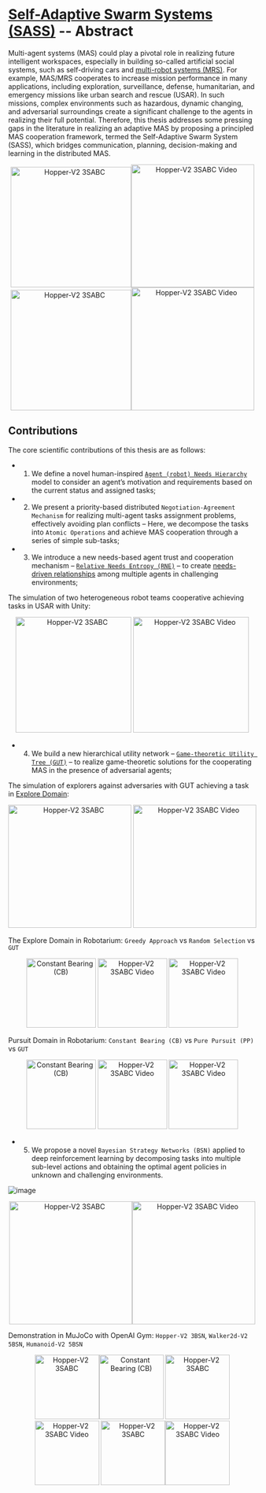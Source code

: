 # [Self-Adaptive Swarm Systems (SASS)](https://www.ijcai.org/proceedings/2021/722) -- Abstract

Multi-agent systems (MAS) could play a pivotal role in realizing future intelligent workspaces, especially in building so-called artificial social systems, such as self-driving cars and [multi-robot systems (MRS)](https://ieeexplore.ieee.org/abstract/document/8901075). For example, MAS/MRS cooperates to increase mission performance in many applications, including exploration, surveillance, defense, humanitarian, and emergency missions like urban search and rescue (USAR). In such missions, complex environments such as hazardous, dynamic changing, and adversarial surroundings create a significant challenge to the agents in realizing their full potential. Therefore, this thesis addresses some pressing gaps in the literature in realizing an adaptive MAS by proposing a principled MAS cooperation framework, termed the Self-Adaptive Swarm System (SASS), which bridges communication, planning, decision-making and learning in the distributed MAS.

<div align = center>
<img src="https://github.com/RickYang2016/Qin-Yang-PhD-Dissertation-SASS/blob/main/figures/sass.png" height="245" alt="Hopper-V2 3SABC"><img src="https://github.com/RickYang2016/Qin-Yang-PhD-Dissertation-SASS/blob/main/figures/sass.gif" height="250" alt="Hopper-V2 3SABC Video"/>
</div>

<div align = center>
<img src="https://github.com/RickYang2016/Qin-Yang-PhD-Dissertation-SASS/blob/main/figures/sass-framework.png" height="245" alt="Hopper-V2 3SABC"><img src="https://github.com/RickYang2016/Qin-Yang-PhD-Dissertation-SASS/blob/main/figures/gut.gif" height="250" alt="Hopper-V2 3SABC Video"/>
</div>

## Contributions

The core scientific contributions of this thesis are as follows: 
* 1) We define a novel human-inspired [`Agent (robot) Needs Hierarchy`](https://ieeexplore.ieee.org/abstract/document/9283249) model to consider an agent’s motivation and requirements based on the current status and assigned tasks; 
* 2) We present a priority-based distributed `Negotiation-Agreement Mechanism` for realizing multi-agent tasks assignment problems, effectively avoiding plan conflicts – Here, we decompose the tasks into `Atomic Operations` and achieve MAS cooperation through a series of simple sub-tasks; 
* 3) We introduce a new needs-based agent trust and cooperation mechanism – [`Relative Needs Entropy (RNE)`](https://ieeexplore.ieee.org/abstract/document/9659187) – to create [needs-driven relationships](https://ieeexplore.ieee.org/abstract/document/9292570) among multiple agents in challenging environments; 

The simulation of two heterogeneous robot teams cooperative achieving tasks in USAR with Unity:
<div align = center>
<img src="https://github.com/RickYang2016/PhD-Dissertation-SASS/blob/main/figures/rne.png" height="235" alt="Hopper-V2 3SABC">   <img src="https://github.com/RickYang2016/PhD-Dissertation-SASS/blob/main/figures/rne.gif" height="235" alt="Hopper-V2 3SABC Video"/>
</div>

* 4) We build a new hierarchical utility network – [`Game-theoretic Utility Tree (GUT)`](https://arxiv.org/abs/2004.10950) – to realize game-theoretic solutions for the cooperating MAS in the presence of adversarial agents; 

The simulation of explorers against adversaries with GUT achieving a task in [Explore Domain](https://arxiv.org/abs/2004.10950):
<div align = center>
<img src="https://github.com/RickYang2016/PhD-Dissertation-SASS/blob/main/figures/gut.jpg" height="250" alt="Hopper-V2 3SABC">   <img src="https://github.com/RickYang2016/PhD-Dissertation-SASS/blob/main/figures/gut_s.gif" height="250" alt="Hopper-V2 3SABC Video"/>
</div>

The Explore Domain in Robotarium: `Greedy Approach`        vs        `Random Selection`        vs          `GUT`
<div align = center>
<img src="https://github.com/RickYang2016/PhD-Dissertation-SASS/blob/main/figures/greedy.gif" height="141" title="Constant Bearing (CB)">   <img src="https://github.com/RickYang2016/PhD-Dissertation-SASS/blob/main/figures/random.gif" height="141" alt="Hopper-V2 3SABC Video">      <img src="https://github.com/RickYang2016/PhD-Dissertation-SASS/blob/main/figures/gut_explore.gif" height="141" alt="Hopper-V2 3SABC Video"/>
</div>

Pursuit Domain in Robotarium: `Constant Bearing (CB)`        vs        `Pure Pursuit (PP)`        vs          `GUT`
<div align = center>
<img src="https://github.com/RickYang2016/PhD-Dissertation-SASS/blob/main/figures/cb.gif" height="141" title="Constant Bearing (CB)">   <img src="https://github.com/RickYang2016/PhD-Dissertation-SASS/blob/main/figures/pp.gif" height="141" alt="Hopper-V2 3SABC Video">      <img src="https://github.com/RickYang2016/PhD-Dissertation-SASS/blob/main/figures/gut_pursuit.gif" height="141" alt="Hopper-V2 3SABC Video"/>
</div>

* 5) We propose a novel `Bayesian Strategy Networks (BSN)` applied to deep reinforcement learning by decomposing tasks into multiple sub-level actions and obtaining the optimal agent policies in unknown and challenging environments.

![image](https://github.com/RickYang2016/PhD-Dissertation-SASS/blob/main/figures/policy_network.png)

<div align = center>
<img src="https://github.com/RickYang2016/PhD-Dissertation-SASS/blob/main/figures/walker2d.png" height="250" alt="Hopper-V2 3SABC"><img src="https://github.com/RickYang2016/PhD-Dissertation-SASS/blob/main/figures/biped_robot.gif" height="250" alt="Hopper-V2 3SABC Video"/>
</div>

Demonstration in MuJoCo with OpenAI Gym: `Hopper-V2 3BSN`, `Walker2d-V2 5BSN`, `Humanoid-V2 5BSN`
<div align = center>
<img src="https://github.com/RickYang2016/PhD-Dissertation-SASS/blob/main/figures/hopper-v2_3bsac.png" height="131" alt="Hopper-V2 3SABC"><img src="https://github.com/RickYang2016/PhD-Dissertation-SASS/blob/main/figures/hopper-v2_3bsac.gif" height="131" title="Constant Bearing (CB)">   <img src="https://github.com/RickYang2016/PhD-Dissertation-SASS/blob/main/figures/walker2d_v2_5bsac.png" height="131" alt="Hopper-V2 3SABC"><img src="https://github.com/RickYang2016/PhD-Dissertation-SASS/blob/main/figures/walker2d-v2_5bsac.gif" height="131" alt="Hopper-V2 3SABC Video">   <img src="https://github.com/RickYang2016/PhD-Dissertation-SASS/blob/main/figures/humanoid-v2_5bsac.png" height="131" alt="Hopper-V2 3SABC"><img src="https://github.com/RickYang2016/PhD-Dissertation-SASS/blob/main/figures/humanoid-v2_3bsac.gif" height="131" alt="Hopper-V2 3SABC Video"/>
</div>

